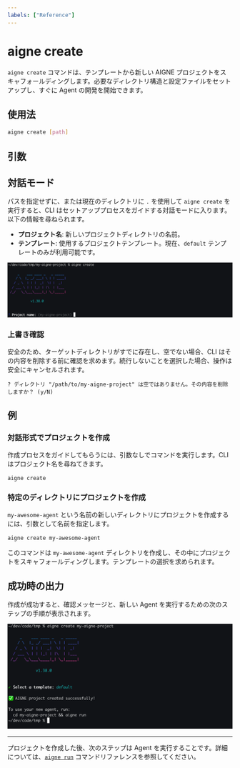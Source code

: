 ```yaml
---
labels: ["Reference"]
---
```


# aigne create

`aigne create` コマンドは、テンプレートから新しい AIGNE プロジェクトをスキャフォールディングします。必要なディレクトリ構造と設定ファイルをセットアップし、すぐに Agent の開発を開始できます。

## 使用法

```bash 基本的な使用法 icon=lucide:terminal
aigne create [path]
```

## 引数

<x-field data-name="path" data-type="string" data-default="." data-required="false" data-desc="新しいプロジェクトディレクトリが作成されるパス。省略された場合、現在のディレクトリがデフォルトとなり、プロジェクト名を尋ねる対話モードがトリガーされます。"></x-field>

## 対話モード

パスを指定せずに、または現在のディレクトリに `.` を使用して `aigne create` を実行すると、CLI はセットアッププロセスをガイドする対話モードに入ります。以下の情報を尋ねられます。

*   **プロジェクト名**: 新しいプロジェクトディレクトリの名前。
*   **テンプレート**: 使用するプロジェクトテンプレート。現在、`default` テンプレートのみが利用可能です。

![プロジェクト名の対話プロンプト](../assets/create/create-project-interactive-project-name-prompt.png)

### 上書き確認

安全のため、ターゲットディレクトリがすでに存在し、空でない場合、CLI はその内容を削除する前に確認を求めます。続行しないことを選択した場合、操作は安全にキャンセルされます。

```text 確認プロンプト
? ディレクトリ "/path/to/my-aigne-project" は空ではありません。その内容を削除しますか？ (y/N)
```

## 例

### 対話形式でプロジェクトを作成

作成プロセスをガイドしてもらうには、引数なしでコマンドを実行します。CLI はプロジェクト名を尋ねてきます。

```bash 現在のディレクトリで作成 icon=lucide:terminal
aigne create
```

### 特定のディレクトリにプロジェクトを作成

`my-awesome-agent` という名前の新しいディレクトリにプロジェクトを作成するには、引数として名前を指定します。

```bash 新しい 'my-awesome-agent' ディレクトリに作成 icon=lucide:terminal
aigne create my-awesome-agent
```

このコマンドは `my-awesome-agent` ディレクトリを作成し、その中にプロジェクトをスキャフォールディングします。テンプレートの選択を求められます。

## 成功時の出力

作成が成功すると、確認メッセージと、新しい Agent を実行するための次のステップの手順が表示されます。

![プロジェクト作成成功メッセージ](../assets/create/create-project-using-default-template-success-message.png)

---

プロジェクトを作成した後、次のステップは Agent を実行することです。詳細については、[`aigne run`](./command-reference-run.md) コマンドリファレンスを参照してください。
